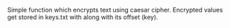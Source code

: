 Simple function which encrypts text using caesar cipher.
Encrypted values get stored in keys.txt with along with its offset (key).
